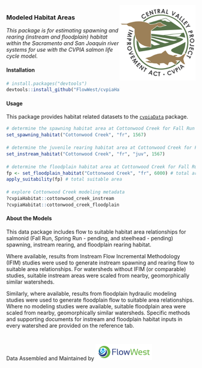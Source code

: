 <img src="man/figures/cvpia_logo.jpg" align="right" width="40%"/>

### Modeled Habitat Areas
*This package is for estimating spawning and rearing (instream and floodplain) habitat within the Sacramento and San Joaquin river systems for use with the CVPIA salmon life cycle model.*

#### Installation   

``` r
# install.packages("devtools")
devtools::install_github("FlowWest/cvpiaHabitat")
```

#### Usage    

This package provides habitat related datasets to the [`cvpiaData`](https://flowwest.github.io/cvpiaData/) package.

``` r
# determine the spawning habitat area at Cottonwood Creek for Fall Run Chinook at 1567 cfs
set_spawning_habitat("Cottonwood Creek", "fr", 1567)

# determine the juvenile rearing habitat area at Cottonwood Creek for Fall Run Chinook at 1567 cfs
set_instream_habitat("Cottonwood Creek", "fr", "juv", 1567)

# determine the floodplain habitat area at Cottonwood Creek for Fall Run Chinook at 6000 cfs
fp <- set_floodplain_habitat("Cottonwood Creek", "fr", 6000) # total area
apply_suitability(fp) # total suitable area

# explore Cottonwood Creek modeling metadata
?cvpiaHabitat::cottonwood_creek_instream
?cvpiaHabitat::cottonwood_creek_floodplain

```

#### About the Models    

This data package includes flow to suitable habitat area relationships for salmonid (Fall Run, Spring Run - pending, and steelhead - pending) spawning, instream rearing, and floodplain rearing habitat.   

Where available, results from Instream Flow Incremental Methodology (IFIM) studies were used to generate instream spawning and rearing flow to suitable area relationships. For watersheds without IFIM (or comparable) studies, suitable instream areas were scaled from nearby, geomorphically similar watersheds.    

Similarly, where available, results from floodplain hydraulic modeling studies were used to generate floodplain flow to suitable area relationships. Where no modeling studies were available, suitable floodplain area were scaled from nearby, geomorphically similar watersheds. Specific methods and supporting documents for instream and floodplain habitat inputs in every watershed are provided on the reference tab. 


<div style="margin-top: 40px;">Data Assembled and Maintained by <a href = "http://www.flowwest.com/" target = "_blank"> <img src="man/figures/TransLogoTreb.png" width="150px"/></div>

